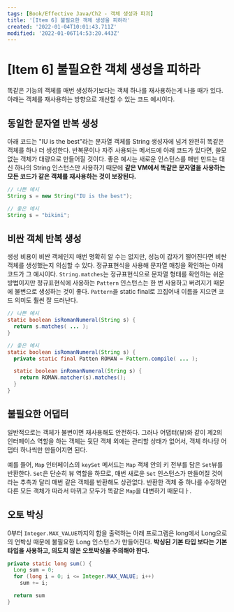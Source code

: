 ```yaml
---
tags: [Book/Effective Java/Ch2 - 객체 생성과 파괴]
title: '[Item 6] 불필요한 객체 생성을 피하라'
created: '2022-01-04T10:01:43.711Z'
modified: '2022-01-06T14:53:20.443Z'
---
```


# [Item 6] 불필요한 객체 생성을 피하라

똑같은 기능의 객체를 매번 생성하기보다는 객체 하나를 재사용하는게 나을 때가 있다. 아래는 객체를 재사용하는 방향으로 개선할 수 있는 코드 예시이다.

## 동일한 문자열 반복 생성

아래 코드는 "IU is the best"라는 문자열 객체를 String 생성자에 넘겨 완전히 똑같은 객체를 하나 더 생성한다. 반복문이나 자주 사용되는 메서드에 아래 코드가 있다면, 쓸모없는 객체가 대량으로 만들어질 것이다. 좋은 예시는 새로운 인스턴스를 매번 만드는 대신 하나의 String 인스턴스만 사용하기 때문에 **같은 VM에서 똑같은 문자열을 사용하는 모든 코드가 같은 객체를 재사용하는 것이 보장된다.**

```java
// 나쁜 예시
String s = new String("IU is the best");

// 좋은 예시
String s = "bikini";
```

## 비싼 객체 반복 생성

생성 비용이 비싼 객체인지 매번 명확히 알 수는 없지만, 성능이 갑자기 떨어진다면 비싼 객체를 생성했는지 의심할 수 있다. 정규표현식을 사용해 문자열 매칭을 확인하는 아래 코드가 그 예시이다. `String.matches`는 정규표현식으로 문자열 형태를 확인하는 쉬운 방법이지만 정규표현식에 사용하는 `Pattern` 인스턴스는 한 번 사용하고 버려지기 때문에 불변으로 생성하는 것이 좋다. `Pattern`을 static final로 끄집어내 이름을 지으면 코드 의미도 훨씬 잘 드러난다.

```java
// 나쁜 예시
static boolean isRomanNumeral(String s) {
  return s.matches( ... );
}

// 좋은 예시
static boolean isRomanNumeral(String s) {
  private static final Patten ROMAN = Pattern.compile( ... );

  static boolean inRomanNumeral(String s) {
    return ROMAN.matcher(s).matches();
  }
}
```

## 불필요한 어댑터

일반적으로는 객체가 불변이면 재사용해도 안전하다. 그러나 어댑터(뷰)와 같이 제2의 인터페이스 역할을 하는 객체는 뒷단 객체 외에는 관리할 상태가 없어서, 객체 하나당 어댑터 하나씩만 만들어지면 된다.

예를 들어, `Map` 인터페이스의 `keySet` 메서드는 `Map` 객체 안의 키 전부를 담은 `Set`뷰를 반환한다. `Set`은 단순히 뷰 역할을 하므로, 매번 새로운 `Set` 인스턴스가 만들어질 것이라는 추측과 달리 매번 같은 객체를 반환해도 상관없다. 반환한 객체 중 하나를 수정하면 다른 모든 객체가 따라서 마뀌고 모두가 똑같은 `Map`을 대변하기 때문디ㅏ.

## 오토 박싱

0부터 `Integer.MAX_VALUE`까지의 합을 출력하는 아래 프로그램은 long에서 Long으로의 언박싱 때문에 불필요한 Long 인스턴스가 만들어진다. **박싱된 기본 타입 보다는 기본 타입을 사용하고, 의도치 않은 오토박싱을 주의해야 한다.**

```java
private static long sum() {
  Long sum = 0;
  for (long i = 0; i <= Integer.MAX_VALUE; i++)
    sum += i;

  return sum
}
```


